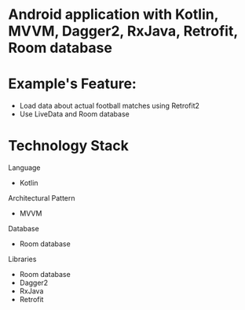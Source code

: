 # Android application with Kotlin, MVVM, Dagger2, RxJava, Retrofit, Room database

# Example's Feature:
- Load data about actual football matches using Retrofit2
- Use LiveData and Room database

# Technology Stack
Language 
- Kotlin

Architectural Pattern
- MVVM

Database
- Room database

Libraries
- Room database
- Dagger2
- RxJava
- Retrofit
